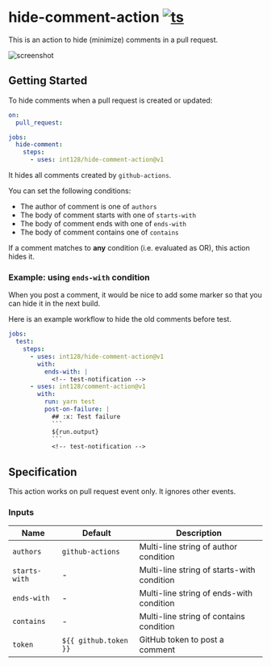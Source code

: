 # hide-comment-action [![ts](https://github.com/int128/hide-comment-action/actions/workflows/ts.yaml/badge.svg)](https://github.com/int128/hide-comment-action/actions/workflows/ts.yaml)

This is an action to hide (minimize) comments in a pull request.

![screenshot](https://user-images.githubusercontent.com/321266/128599297-0edb5a92-7c83-42c7-9f8a-8946b4049ed3.png)


## Getting Started

To hide comments when a pull request is created or updated:

```yaml
on:
  pull_request:

jobs:
  hide-comment:
    steps:
      - uses: int128/hide-comment-action@v1
```

It hides all comments created by `github-actions`.

You can set the following conditions:

- The author of comment is one of `authors`
- The body of comment starts with one of `starts-with`
- The body of comment ends with one of `ends-with`
- The body of comment contains one of `contains`

If a comment matches to **any** condition (i.e. evaluated as OR), this action hides it.


### Example: using `ends-with` condition

When you post a comment, it would be nice to add some marker so that you can hide it in the next build.

Here is an example workflow to hide the old comments before test.

```yaml
jobs:
  test:
    steps:
      - uses: int128/hide-comment-action@v1
        with:
          ends-with: |
            <!-- test-notification -->
      - uses: int128/comment-action@v1
        with:
          run: yarn test
          post-on-failure: |
            ## :x: Test failure
            ```
            ${run.output}
            ```
            <!-- test-notification -->
```


## Specification

This action works on pull request event only.
It ignores other events.

### Inputs

| Name | Default | Description
|------|----------|-------------
| `authors` | `github-actions` | Multi-line string of author condition
| `starts-with` | - | Multi-line string of starts-with condition
| `ends-with` | - | Multi-line string of ends-with condition
| `contains` | - | Multi-line string of contains condition
| `token` | `${{ github.token }}` | GitHub token to post a comment

